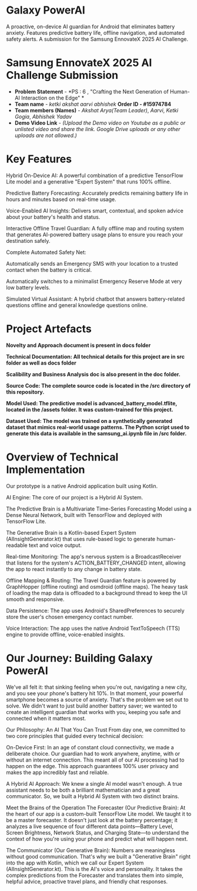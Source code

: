 # Galaxy PowerAI
A proactive, on-device AI guardian for Android that eliminates battery anxiety. Features predictive battery life, offline navigation, and automated safety alerts. A submission for the Samsung EnnovateX 2025 AI Challenge.


# Samsung EnnovateX 2025 AI Challenge Submission

- **Problem Statement** - *PS : 6 , "Crafting the Next Generation of Human-AI Interaction on the Edge" *
- **Team name** - *ketki akshat aarvi abhishek*  **Order ID - #15974784**
- **Team members (Names)** - *Akshat Arya(Team Leader)*, *Aarvi*, *Ketki Gogia*, *Abhishek Yadav* 
- **Demo Video Link** - *(Upload the Demo video on Youtube as a public or unlisted video and share the link. Google Drive uploads or any other uploads are not allowed.)*

# Key Features
Hybrid On-Device AI: A powerful combination of a predictive TensorFlow Lite model and a generative "Expert System" that runs 100% offline.

Predictive Battery Forecasting: Accurately predicts remaining battery life in hours and minutes based on real-time usage.

Voice-Enabled AI Insights: Delivers smart, contextual, and spoken advice about your battery's health and status.

Interactive Offline Travel Guardian: A fully offline map and routing system that generates AI-powered battery usage plans to ensure you reach your destination safely.

Complete Automated Safety Net:

Automatically sends an Emergency SMS with your location to a trusted contact when the battery is critical.

Automatically switches to a minimalist Emergency Reserve Mode at very low battery levels.

Simulated Virtual Assistant: A hybrid chatbot that answers battery-related questions offline and general knowledge questions online.


# Project Artefacts

**Novelty and Approach document is present in docs folder**

**Technical Documentation: All technical details for this project are in src folder as well as docs folder**

**Scalibility and Business Analysis doc is also present in the doc folder.**

**Source Code: The complete source code is located in the /src directory of this repository.**

**Model Used: The predictive model is advanced_battery_model.tflite, located in the /assets folder. It was custom-trained for this project.**

**Dataset Used: The model was trained on a synthetically generated dataset that mimics real-world usage patterns. The Python script used to generate this data is available in the samsung_ai.ipynb file in /src folder.**

# Overview of Technical Implementation
Our prototype is a native Android application built using Kotlin.

AI Engine: The core of our project is a Hybrid AI System.

The Predictive Brain is a Multivariate Time-Series Forecasting Model using a Dense Neural Network, built with TensorFlow and deployed with TensorFlow Lite.

The Generative Brain is a Kotlin-based Expert System (AIInsightGenerator.kt) that uses rule-based logic to generate human-readable text and voice output.

Real-time Monitoring: The app's nervous system is a BroadcastReceiver that listens for the system's ACTION_BATTERY_CHANGED intent, allowing the app to react instantly to any change in battery state.

Offline Mapping & Routing: The Travel Guardian feature is powered by GraphHopper (offline routing) and osmdroid (offline maps). The heavy task of loading the map data is offloaded to a background thread to keep the UI smooth and responsive.

Data Persistence: The app uses Android's SharedPreferences to securely store the user's chosen emergency contact number.

Voice Interaction: The app uses the native Android TextToSpeech (TTS) engine to provide offline, voice-enabled insights.

# Our Journey: Building Galaxy PowerAI
We've all felt it: that sinking feeling when you're out, navigating a new city, and you see your phone's battery hit 10%. In that moment, your powerful smartphone becomes a source of anxiety. That's the problem we set out to solve. We didn't want to just build another battery saver; we wanted to create an intelligent guardian that works with you, keeping you safe and connected when it matters most.

Our Philosophy: An AI That You Can Trust
From day one, we committed to two core principles that guided every technical decision:

On-Device First: In an age of constant cloud connectivity, we made a deliberate choice. Our guardian had to work anywhere, anytime, with or without an internet connection. This meant all of our AI processing had to happen on the edge. This approach guarantees 100% user privacy and makes the app incredibly fast and reliable.

A Hybrid AI Approach: We knew a single AI model wasn't enough. A true assistant needs to be both a brilliant mathematician and a great communicator. So, we built a Hybrid AI System with two distinct brains.

Meet the Brains of the Operation
The Forecaster (Our Predictive Brain): At the heart of our app is a custom-built TensorFlow Lite model. We taught it to be a master forecaster. It doesn't just look at the battery percentage; it analyzes a live sequence of four different data points—Battery Level, Screen Brightness, Network Status, and Charging State—to understand the context of how you're using your phone and predict what will happen next.

The Communicator (Our Generative Brain): Numbers are meaningless without good communication. That's why we built a "Generative Brain" right into the app with Kotlin, which we call our Expert System (AIInsightGenerator.kt). This is the AI's voice and personality. It takes the complex predictions from the Forecaster and translates them into simple, helpful advice, proactive travel plans, and friendly chat responses.
